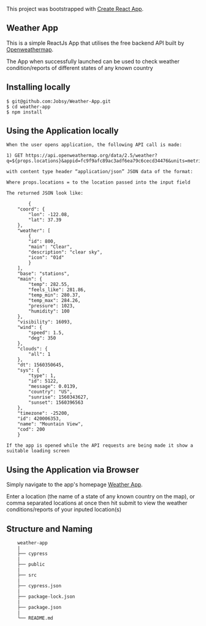 This project was bootstrapped with [Create React App](https://github.com/facebook/create-react-app).

## Weather App

This is a simple ReactJs App that utilises the free backend API built by [Openweathermap](https://openweathermap.org/).

The App when successfully launched can be used to check weather condition/reports of different states of any known country

## Installing locally

    $ git@github.com:Jobsy/Weather-App.git
    $ cd weather-app
    $ npm install

## Using the Application locally

    When the user opens application, the following API call is made:

    1) GET https://api.openweathermap.org/data/2.5/weather?q=${props.locations}&appid=fc9f9afc89ac3adf6ea79c6cecd34476&units=metric

    with content type header “application/json” JSON data of the format:

    Where props.locations = to the location passed into the input field

    The returned JSON look like:

            {
        "coord": {
            "lon": -122.08,
            "lat": 37.39
        },
        "weather": [
            {
            "id": 800,
            "main": "Clear",
            "description": "clear sky",
            "icon": "01d"
            }
        ],
        "base": "stations",
        "main": {
            "temp": 282.55,
            "feels_like": 281.86,
            "temp_min": 280.37,
            "temp_max": 284.26,
            "pressure": 1023,
            "humidity": 100
        },
        "visibility": 16093,
        "wind": {
            "speed": 1.5,
            "deg": 350
        },
        "clouds": {
            "all": 1
        },
        "dt": 1560350645,
        "sys": {
            "type": 1,
            "id": 5122,
            "message": 0.0139,
            "country": "US",
            "sunrise": 1560343627,
            "sunset": 1560396563
        },
        "timezone": -25200,
        "id": 420006353,
        "name": "Mountain View",
        "cod": 200
        }

    If the app is opened while the API requests are being made it show a suitable loading screen

## Using the Application via Browser

Simply navigate to the app's homepage [Weather App](https://elegant-rosalind-4d5aed.netlify.app/).

Enter a location (the name of a state of any known country on the map), or comma separated locations at once then hit submit to view the weather conditions/reports of your inputed location(s)

## Structure and Naming

```
    weather-app
    |
    ├── cypress
    |
    ├── public
    |
    ├── src
    |
    ├── cypress.json
    |
    ├── package-lock.json
    |
    ├── package.json
    |
    └── README.md

```
